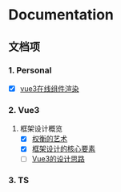 # Documentation

## 文档项

### 1. Personal

* [x] [vue3在线组件渲染](docs/personal/Vue在线组件支持.md)

### 2. Vue3

1. 框架设计概览
   * [x] [权衡的艺术](docs/vue3/1_权衡的艺术.md)
   * [x] [框架设计的核心要素](docs/vue3/2_框架设计的核心要素.md)
   * [ ] [Vue3的设计思路](docs/vue3/3_Vue3的设计思路.md)

### 3. TS
